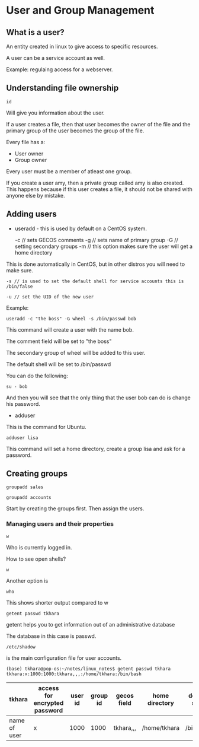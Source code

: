 # User and Group Management

## What is a user?

An entity created in linux to give access to specific resources.

A user can be a service account as well.

Example: regulaing access for a webserver.

## Understanding file ownership

	id

Will give you information about the user.

If a user creates a file, then that user becomes the owner of the file and the primary group of the user becomes the group of the file.

Every file has a:

* User owner
* Group owner

Every user must be a member of atleast one group.

If you create a user amy, then a private group called amy is also created.
This happens because if this user creates a file, it should not be shared with anyone else
by mistake.

## Adding users

* useradd - this is used by default on a CentOS system.

	-c // sets GECOS comments
	-g // sets name of primary group
	-G // setting secondary groups
	-m // this option makes sure the user will get a home directory

This is done automatically in CentOS, but in other distros you will need to make sure.

	-s // is used to set the default shell for service accounts this is /bin/false

	-u // set the UID of the new user

Example:

	useradd -c "the boss" -G wheel -s /bin/passwd bob

This command will create a user with the name bob.

The comment field will be set to "the boss"

The secondary group of wheel will be added to this user.

The default shell will be set to /bin/passwd

You can do the following:

	su - bob

And then you will see that the only thing that the user bob can do is change his password.


* adduser

This is the command for Ubuntu.

	adduser lisa

This command will set a home directory, create a group lisa and ask for a password.

## Creating groups

	groupadd sales

	groupadd accounts

Start by creating the groups first. Then assign the users.

### Managing users and their properties

	w

Who is currently logged in.

How to see open shells?

	w

Another option is

	who

This shows shorter output compared to w

	getent passwd tkhara

getent helps you to get information out of an administrative database

The database in this case is passwd.

	/etc/shadow

is the main configuration file for user accounts.

	(base) tkhara@pop-os:~/notes/linux_notes$ getent passwd tkhara
	tkhara:x:1000:1000:tkhara,,,:/home/tkhara:/bin/bash

tkhara       | access for encrypted password | user id      | group id     | gecos field  | home directory | default shell
------------ | -------------                 | ------------ | ------------ | ------------ | ------------   | ------------
name of user | x                             | 1000         | 1000         | tkhara,,,    | /home/tkhara   | /bin/bash


